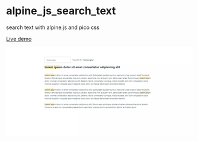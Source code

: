 # alpine_js_search_text

search text with alpine.js and pico css

<a href="https://rwdevelopment.github.io/alpine_js_search_text/" target="_blank">Live demo</a>

![Search](screen.webp)
